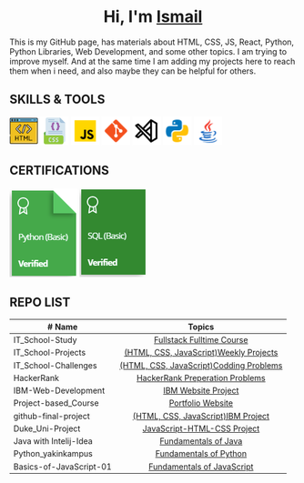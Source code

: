 <h1 align="center">Hi, I'm <a href="Dokuments\Resume English (neu).pdf/" target="_blank">Ismail</a></h1>
This is my GitHub page, has materials about HTML, CSS, JS, React, Python, Python Libraries, Web Development, and some other topics. I am trying to improve myself. And at the same time I am adding my projects here to reach them when i need, and also maybe they can be helpful for others.

## SKILLS & TOOLS
<img src="./images/icons8-html-64.png" alt="HTML5" style="width:50px;"/> <img src="./images/icons8-css-64.png" alt="CSS3" style="width:50px;"/> <img src="./images/icons8-javascript-48.png" alt="JavaScript" style="width:50px;"/> <img src="./images/icons8-git-48.png" alt="Git" style="width:50px;"/> <img src="./images/7417366_vs%20code_visual%20studio%20code_logo_code_icon.png" alt="VSCode" style="width:50px;"/> <img src="./images/icons8-python-48.png" alt="Python" style="width:50px;"/> <img src="./images/icons8-java-48.png" alt="java" style="width:50px;"/>

## CERTIFICATIONS

<a href="https://www.hackerrank.com/certificates/334ebd496eef" target="_blank">![Python](./images/Py%20HR.PNG)</a>
<a href="https://www.hackerrank.com/certificates/743852a5bd72" target="_blank">![SQL](./images/SQL%20HR.PNG)</a>


## REPO LIST
| # Name                  |                                                                       Topics                                                                |
| ----------------------- | :-----------------------------------------------------------------------------------------------------------------------------------------: |
| IT_School-Study         |[Fullstack Fulltime Course](https://github.com/i-bilge/Clarusway_IT_School---FS-DE-02-EN-Study)|
| IT_School-Projects      |[(HTML, CSS, JavaScript)Weekly Projects](./Clarusway_IT_School-Projects)                                                                     |
| IT_School-Challenges    |[(HTML, CSS, JavaScript)Codding Problems](./Clarusway_IT_School-Codding_Challenges)                                                          |
| HackerRank              |[HackerRank Preperation Problems](./HackerRank)                                                                                              |
| IBM-Web-Development     |[IBM Website Project](./IBM---Web-Development-Course)                                                                                        |
| Project-based_Course    |[Portfolio Website](./Coursera_Project-based_Course_Website)                                                                                 |
| github-final-project    |[(HTML, CSS, JavaScript)IBM Project](./github-final-project)                                                                                 |
| Duke_Uni-Project        |[JavaScript-HTML-CSS Project](./Duke_Uni---JavaScript-HTML-CSS)                                                                              |
| Java with Intelij-Idea  |[Fundamentals of Java](./Java-Course-in-Intelij-Idea-Projects)                                                                               |
| Python_yakinkampus      |[Fundamentals of Python](./Python_yakinkampus)                                                                                               |
| Basics-of-JavaScript-01 |[Fundamentals of JavaScript](./Basics-of-JavaScript-01)                                                                                      |
